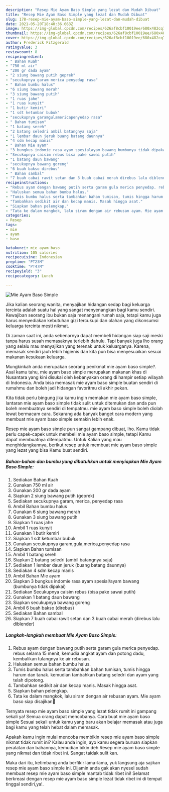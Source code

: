 ```yaml
---
description: "Resep Mie Ayam Baso Simple yang lezat dan Mudah Dibuat"
title: "Resep Mie Ayam Baso Simple yang lezat dan Mudah Dibuat"
slug: 178-resep-mie-ayam-baso-simple-yang-lezat-dan-mudah-dibuat
date: 2021-05-20T18:40:36.663Z
image: https://img-global.cpcdn.com/recipes/626af8cbf10019ee/680x482cq70/mie-ayam-baso-simple-foto-resep-utama.jpg
thumbnail: https://img-global.cpcdn.com/recipes/626af8cbf10019ee/680x482cq70/mie-ayam-baso-simple-foto-resep-utama.jpg
cover: https://img-global.cpcdn.com/recipes/626af8cbf10019ee/680x482cq70/mie-ayam-baso-simple-foto-resep-utama.jpg
author: Frederick Fitzgerald
ratingvalue: 3
reviewcount: 8
recipeingredient:
- " Bahan Kuah"
- "750 ml air"
- "200 gr dada ayam"
- "2 siung bawang putih geprek"
- "secukupnya garam merica penyedap rasa"
- " Bahan bumbu halus"
- "6 siung bawang merah"
- "3 siung bawang putih"
- "1 ruas jahe"
- "1 ruas kunyit"
- "1 butir kemiri"
- "1 sdt ketumbar bubuk"
- "secukupnya garamgulamericapenyedap rasa"
- " Bahan tumisan"
- "1 batang sereh"
- "2 batang seledri ambil batangnya saja"
- "1 lembar daun jeruk buang batang daunnya"
- "4 sdm kecap manis"
- " Bahan Mie ayam"
- "3 bungkus indomie rasa ayam spesialayam bawang bumbunya tidak dipakai"
- "Secukupnya caisim rebus bisa pake sawai putih"
- "1 batang daun bawang"
- "secukupnya bawang goreng"
- "6 buah bakso direbus"
- " Bahan sambal"
- "7 buah cabai rawit setan dan 3 buah cabai merah direbus lalu diblender"
recipeinstructions:
- "Rebus ayam dengan bawang putih serta garam gula merica penyedap. rebus selama 15 menit, kemudia angkat ayam dan potong dadu, kembalikan tulangnya ke air rebusan."
- "Haluskan semua bahan bumbu halus."
- "Tumis bumbu halus serta tambahkan bahan tumisan, tumis hingga harum dan tanak. kemudian tambahkan batang seledri dan ayam yang telah dipotong."
- "Tambahkan sedikit air dan kecap manis. Masak hingga asat."
- "Siapkan bahan pelengkap."
- "Tata ke dalam mangkok, lalu siram dengan air rebusan ayam. Mie ayam baso siap disajikan🥰"
categories:
- Resep
tags:
- mie
- ayam
- baso

katakunci: mie ayam baso 
nutrition: 105 calories
recipecuisine: Indonesian
preptime: "PT23M"
cooktime: "PT47M"
recipeyield: "3"
recipecategory: Lunch

---
```



![Mie Ayam Baso Simple](https://img-global.cpcdn.com/recipes/626af8cbf10019ee/680x482cq70/mie-ayam-baso-simple-foto-resep-utama.jpg)

Jika kalian seorang wanita, menyajikan hidangan sedap bagi keluarga tercinta adalah suatu hal yang sangat menyenangkan bagi kamu sendiri. Kewajiban seorang ibu bukan saja menangani rumah saja, tetapi kamu juga harus menyediakan kebutuhan gizi tercukupi dan olahan yang dikonsumsi keluarga tercinta mesti nikmat.

Di zaman  saat ini, anda sebenarnya dapat membeli hidangan siap saji meski tanpa harus susah memasaknya terlebih dahulu. Tapi banyak juga lho orang yang selalu mau menyajikan yang terenak untuk keluarganya. Karena, memasak sendiri jauh lebih higienis dan kita pun bisa menyesuaikan sesuai makanan kesukaan keluarga. 



Mungkinkah anda merupakan seorang penikmat mie ayam baso simple?. Asal kamu tahu, mie ayam baso simple merupakan makanan khas di Nusantara yang kini disukai oleh kebanyakan orang di hampir setiap wilayah di Indonesia. Anda bisa memasak mie ayam baso simple buatan sendiri di rumahmu dan boleh jadi hidangan favoritmu di akhir pekan.

Kita tidak perlu bingung jika kamu ingin memakan mie ayam baso simple, lantaran mie ayam baso simple tidak sulit untuk ditemukan dan anda pun boleh membuatnya sendiri di tempatmu. mie ayam baso simple boleh diolah lewat bermacam cara. Sekarang ada banyak banget cara modern yang membuat mie ayam baso simple semakin lebih enak.

Resep mie ayam baso simple pun sangat gampang dibuat, lho. Kamu tidak perlu capek-capek untuk membeli mie ayam baso simple, tetapi Kamu dapat membuatnya ditempatmu. Untuk Kalian yang mau menghidangkannya, berikut resep untuk membuat mie ayam baso simple yang lezat yang bisa Kamu buat sendiri.

<!--inarticleads1-->

##### Bahan-bahan dan bumbu yang dibutuhkan untuk menyiapkan Mie Ayam Baso Simple:

1. Sediakan  Bahan Kuah
1. Gunakan 750 ml air
1. Gunakan 200 gr dada ayam
1. Siapkan 2 siung bawang putih (geprek)
1. Sediakan secukupnya garam, merica, penyedap rasa
1. Ambil  Bahan bumbu halus
1. Gunakan 6 siung bawang merah
1. Gunakan 3 siung bawang putih
1. Siapkan 1 ruas jahe
1. Ambil 1 ruas kunyit
1. Gunakan 1 butir kemiri
1. Siapkan 1 sdt ketumbar bubuk
1. Gunakan secukupnya garam,gula,merica,penyedap rasa
1. Siapkan  Bahan tumisan
1. Ambil 1 batang sereh
1. Siapkan 2 batang seledri (ambil batangnya saja)
1. Sediakan 1 lembar daun jeruk (buang batang daunnya)
1. Sediakan 4 sdm kecap manis
1. Ambil  Bahan Mie ayam
1. Siapkan 3 bungkus indomie rasa ayam spesial/ayam bawang (bumbunya tidak dipakai)
1. Sediakan Secukupnya caisim rebus (bisa pake sawai putih)
1. Gunakan 1 batang daun bawang
1. Siapkan secukupnya bawang goreng
1. Ambil 6 buah bakso (direbus)
1. Sediakan  Bahan sambal
1. Siapkan 7 buah cabai rawit setan dan 3 buah cabai merah (direbus lalu diblender)




<!--inarticleads2-->

##### Langkah-langkah membuat Mie Ayam Baso Simple:

1. Rebus ayam dengan bawang putih serta garam gula merica penyedap. rebus selama 15 menit, kemudia angkat ayam dan potong dadu, kembalikan tulangnya ke air rebusan.
1. Haluskan semua bahan bumbu halus.
1. Tumis bumbu halus serta tambahkan bahan tumisan, tumis hingga harum dan tanak. kemudian tambahkan batang seledri dan ayam yang telah dipotong.
1. Tambahkan sedikit air dan kecap manis. Masak hingga asat.
1. Siapkan bahan pelengkap.
1. Tata ke dalam mangkok, lalu siram dengan air rebusan ayam. Mie ayam baso siap disajikan🥰




Ternyata resep mie ayam baso simple yang lezat tidak rumit ini gampang sekali ya! Semua orang dapat mencobanya. Cara buat mie ayam baso simple Sesuai sekali untuk kamu yang baru akan belajar memasak atau juga bagi kamu yang telah hebat dalam memasak.

Apakah kamu ingin mulai mencoba membikin resep mie ayam baso simple nikmat tidak rumit ini? Kalau anda ingin, ayo kamu segera buruan siapkan peralatan dan bahannya, kemudian bikin deh Resep mie ayam baso simple yang nikmat dan tidak ribet ini. Sangat taidak sulit kan. 

Maka dari itu, ketimbang anda berfikir lama-lama, yuk langsung aja sajikan resep mie ayam baso simple ini. Dijamin anda gak akan nyesel sudah membuat resep mie ayam baso simple mantab tidak ribet ini! Selamat berkreasi dengan resep mie ayam baso simple lezat tidak ribet ini di tempat tinggal sendiri,ya!.

